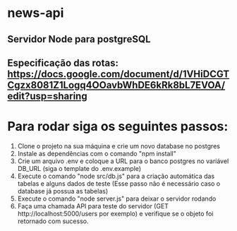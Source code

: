 # news-api
## Servidor Node para postgreSQL
## Especificação das rotas: https://docs.google.com/document/d/1VHiDCGTCgzx8081Z1Logq4OOavbWhDE6kRk8bL7EVOA/edit?usp=sharing

# Para rodar siga os seguintes passos:

1) Clone o projeto na sua máquina e crie um novo database no postgres
2) Instale as dependências com o comando "npm install"
2) Crie um arquivo .env e coloque a URL para o banco postgres no variável DB_URL (siga o template do .env.example)
3) Execute o comando "node src/db.js" para a criação automática das tabelas e alguns dados de teste (Esse passo não é necessário caso o database já possua as tabelas)
4) Execute o comando "node server.js" para deixar o servidor rodando
5) Faça uma chamada API para teste do servidor (GET http://localhost:5000/users por exemplo) e verifique se o objeto foi retornado com sucesso.
